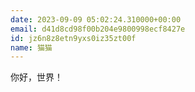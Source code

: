 ```yaml
---
date: 2023-09-09 05:02:24.310000+00:00
email: d41d8cd98f00b204e9800998ecf8427e
id: jz6n8z8etn9yxs0iz35zt00f
name: 猫猫
---
```

你好，世界！
